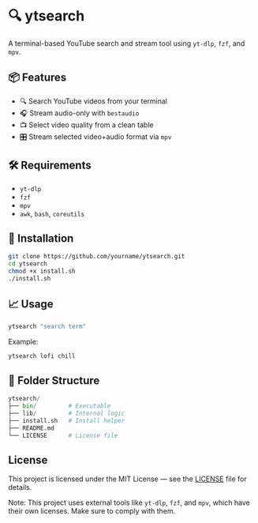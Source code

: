 # 🔍 ytsearch

A terminal-based YouTube search and stream tool using `yt-dlp`, `fzf`, and `mpv`.

## 📦 Features

- 🔍 Search YouTube videos from your terminal
- 🎧 Stream audio-only with `bestaudio`
- 📺 Select video quality from a clean table
- 🎛️ Stream selected video+audio format via `mpv`

## 🛠️ Requirements

- `yt-dlp`
- `fzf`
- `mpv`
- `awk`, `bash`, `coreutils`

## 🚀 Installation

```bash
git clone https://github.com/yourname/ytsearch.git
cd ytsearch
chmod +x install.sh
./install.sh
```
## 📈 Usage
```bash
ytsearch "search term"
```
Example:
```bash
ytsearch lofi chill
```
## 📁 Folder Structure
```python
ytsearch/
├── bin/         # Executable
├── lib/         # Internal logic
├── install.sh   # Install helper
├── README.md
└── LICENSE      # License file
```

## License

This project is licensed under the MIT License — see the [LICENSE](./LICENSE) file for details.

Note: This project uses external tools like `yt-dlp`, `fzf`, and `mpv`, which have their own licenses. Make sure to comply with them.
